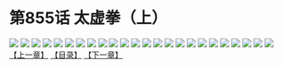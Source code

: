 # 第855话 太虚拳（上）
![](https://mhpic.xiaomingtaiji.net/comic/D/斗破苍穹/第855话F0_264450/1.jpg-zymk.middle.webp)
![](https://mhpic.xiaomingtaiji.net/comic/D/斗破苍穹/第855话F0_264450/2.jpg-zymk.middle.webp)
![](https://mhpic.xiaomingtaiji.net/comic/D/斗破苍穹/第855话F0_264450/3.jpg-zymk.middle.webp)
![](https://mhpic.xiaomingtaiji.net/comic/D/斗破苍穹/第855话F0_264450/4.jpg-zymk.middle.webp)
![](https://mhpic.xiaomingtaiji.net/comic/D/斗破苍穹/第855话F0_264450/5.jpg-zymk.middle.webp)
![](https://mhpic.xiaomingtaiji.net/comic/D/斗破苍穹/第855话F0_264450/6.jpg-zymk.middle.webp)
![](https://mhpic.xiaomingtaiji.net/comic/D/斗破苍穹/第855话F0_264450/7.jpg-zymk.middle.webp)
![](https://mhpic.xiaomingtaiji.net/comic/D/斗破苍穹/第855话F0_264450/8.jpg-zymk.middle.webp)
![](https://mhpic.xiaomingtaiji.net/comic/D/斗破苍穹/第855话F0_264450/9.jpg-zymk.middle.webp)
![](https://mhpic.xiaomingtaiji.net/comic/D/斗破苍穹/第855话F0_264450/10.jpg-zymk.middle.webp)
![](https://mhpic.xiaomingtaiji.net/comic/D/斗破苍穹/第855话F0_264450/11.jpg-zymk.middle.webp)
![](https://mhpic.xiaomingtaiji.net/comic/D/斗破苍穹/第855话F0_264450/12.jpg-zymk.middle.webp)
![](https://mhpic.xiaomingtaiji.net/comic/D/斗破苍穹/第855话F0_264450/13.jpg-zymk.middle.webp)
![](https://mhpic.xiaomingtaiji.net/comic/D/斗破苍穹/第855话F0_264450/14.jpg-zymk.middle.webp)
![](https://mhpic.xiaomingtaiji.net/comic/D/斗破苍穹/第855话F0_264450/15.jpg-zymk.middle.webp)
![](https://mhpic.xiaomingtaiji.net/comic/D/斗破苍穹/第855话F0_264450/16.jpg-zymk.middle.webp)
![](https://mhpic.xiaomingtaiji.net/comic/D/斗破苍穹/第855话F0_264450/17.jpg-zymk.middle.webp)
![](https://mhpic.xiaomingtaiji.net/comic/D/斗破苍穹/第855话F0_264450/18.jpg-zymk.middle.webp)
![](https://mhpic.xiaomingtaiji.net/comic/D/斗破苍穹/第855话F0_264450/19.jpg-zymk.middle.webp)
![](https://mhpic.xiaomingtaiji.net/comic/D/斗破苍穹/第855话F0_264450/20.jpg-zymk.middle.webp)
![](https://mhpic.xiaomingtaiji.net/comic/D/斗破苍穹/第855话F0_264450/21.jpg-zymk.middle.webp)
![](https://mhpic.xiaomingtaiji.net/comic/D/斗破苍穹/第855话F0_264450/22.jpg-zymk.middle.webp)
![](https://mhpic.xiaomingtaiji.net/comic/D/斗破苍穹/第855话F0_264450/23.jpg-zymk.middle.webp)
![](https://mhpic.xiaomingtaiji.net/comic/D/斗破苍穹/第855话F0_264450/24.jpg-zymk.middle.webp)
[【上一章】](./858.md)
[【目录】](./READMD.md)
[【下一章】](./860.md)
